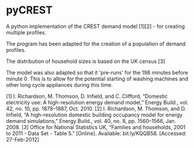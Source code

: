 # pyCREST
A python implementation of the CREST demand model [1][2] - for creating multiple profiles.

The program has been adapted for the creation of a population of demand profiles.

The distribution of household sizes is based on the UK census [3]

The model was also adapted so that it 'pre-runs' for the 198 minutes before minute 0. This is to allow for the potential starting of washing machines and other long cycle appliances during this time.


[1] I. Richardson, M. Thomson, D. Infield, and C. Clifford, “Domestic electricity use: A high-resolution energy demand model,” Energy Build., vol. 42, no. 10, pp. 1878–1887, Oct. 2010.
[2] I. Richardson, M. Thomson, and D. Infield, “A high-resolution domestic building occupancy model for energy demand simulations,” Energy Build., vol. 40, no. 8, pp. 1560–1566, Jan. 2008.
[3] Office for National Statistics UK, “Families and households, 2001 to 2011 - Data Set - Table 5.” [Online]. Available: bit.ly/KQQB58. [Accessed: 27-Feb-2012]
